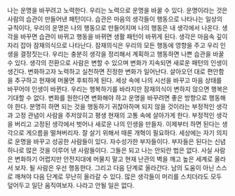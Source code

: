 나는 운명을 바꾸려고 노력한다.
우리는 노력으로 운명을 바꿀 수 있다.
운명이라는 것은 사람의 습관이 만들어낸 패턴이다. 
습관은 마음의 생각들이 행동으로 나타나는 일상의 규칙이다,
우리의 운명은 나의 행동으로 만들어지며 나의 행동은 내 생각에서 나온다.
생각을 바꾸면 습관이 바뀌고 행동을 바뀌면 생활 패턴이 바뀌게 된다.
생각은 마음속 깊이 자리 잡아 잠재의식으로 나타난다.
잠재의식은 우리의 모든 행동에 영향을 주고 우리 인생을 결정짓는다.
우리는 충분히 생각을 정리해서 계획하고 행동하면 나쁜 습관을 바꿀 수 있다.
생각의 전환으로 사람은 변할 수 있으며 변화가 지속되면 새로운 패턴의 인생이 생긴다.
변화하고자 노력하고 실천하면 진정한 변화가 일어난다.
살아오던 대로 편안함을 추구하고 현재에 머물면 후퇴하게 된다.
세상 속에 나의 시선을 바꾸고 마음 상태를 바꾸어야 인생이 바뀐다.
우리는 행복하기를 바라지만 잠재의식이 변하지 않으면 행복은 기대할 수 없다.
변화를 원한다면 변화해야 하고 운명을 바꾸려면 좋은 방향으로 행동해야 한다.
분명히 하면 되는 것을 행동하기 귀찮아하며 되지 않을 것이라는 부정적인 
생각과 고정 관념이 사람을 주저앉히고 평생 현재의 고통 속에 살아가게 한다.
부정적인 생각을 버리고 고정된 생각에서 벗어나 새로운 나의 인생을 만들자.
이제부터 하면 된다는 생각으로 게으름을 떨쳐버리자.
잘 살기 위해서 때론 개혁이 필요하다.
세상에는 자기 의지로 운명을 바꾸고 성공한 사람들이 있다. 자수성가한 부자들이다.
부자들은 된다는 신념 하나로 많은 것을 이루어 낸 사람들이다.
그들은 되고 나는 안되란 법은 없다. 
사실 사람은 변화하기 어렵지만 안전지대에 머물지 말고 현재 난관의 벽을 깨고
높은 세계로 올라서 보자. 될 사람은 우선 행동한다. 그리고 다음 단계로 올라간다.
남의 도움이 아닌 스스로 깨쳐야 다음 단계로 무난히 올라갈 수 있다.
많은 생각들이 머리를 스치더라도 모두 덮어두고 일단 움직여보자.
나라고 안될 일은 없다.